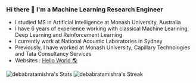 ### Hi there 👋 I'm a Machine Learning Research Engineer
- I studied MS in Artificial Intelligence at Monash University, Australia
- I have 6 years of experience working with classical Machine Learining, Deep Learning and Reinforcement Learning
- I currently work at National Acoustic Laboratories in Sydney
- Previously, I have worked at Monash University, Capillary Technologies and Tata Consultancy Services
- Websites : [Hello World 🌎](https://debabratamishra.github.io/)
<!--
**debabratamishra/debabratamishra** is a ✨ _special_ ✨ repository because its `README.md` (this file) appears on your GitHub profile.

Here are some ideas to get you started:

- 🔭 I’m currently working on ...
- 🌱 I’m currently learning ...
- 👯 I’m looking to collaborate on ...
- 🤔 I’m looking for help with ...
- 💬 Ask me about ...
- 📫 How to reach me: ...
- 😄 Pronouns: ...
- ⚡ Fun fact: ...
-->
![debabratamishra's Stats](https://github-readme-stats.vercel.app/api?username=debabratamishra&theme=vue-dark&show_icons=true&hide_border=true&count_private=true)
![debabratamishra's Streak](https://github-readme-streak-stats.herokuapp.com/?user=debabratamishra&theme=vue-dark&hide_border=true)
